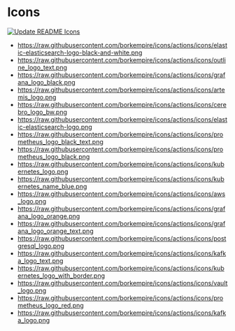 # Icons

[![Update README Icons](https://github.com/borkempire/icons/actions/workflows/update_readme.yml/badge.svg)](https://github.com/borkempire/icons/actions/workflows/update_readme.yml)

<!-- ICONS START -->
- https://raw.githubusercontent.com/borkempire/icons/actions/icons/elastic-elasticsearch-logo-black-and-white.png
- https://raw.githubusercontent.com/borkempire/icons/actions/icons/outline_logo_text.png
- https://raw.githubusercontent.com/borkempire/icons/actions/icons/grafana_logo_black.png
- https://raw.githubusercontent.com/borkempire/icons/actions/icons/artemis_logo.png
- https://raw.githubusercontent.com/borkempire/icons/actions/icons/cerebro_logo_bw.png
- https://raw.githubusercontent.com/borkempire/icons/actions/icons/elastic-elasticsearch-logo.png
- https://raw.githubusercontent.com/borkempire/icons/actions/icons/prometheus_logo_black_text.png
- https://raw.githubusercontent.com/borkempire/icons/actions/icons/prometheus_logo_black.png
- https://raw.githubusercontent.com/borkempire/icons/actions/icons/kubernetes_logo.png
- https://raw.githubusercontent.com/borkempire/icons/actions/icons/kubernetes_name_blue.png
- https://raw.githubusercontent.com/borkempire/icons/actions/icons/aws_logo.png
- https://raw.githubusercontent.com/borkempire/icons/actions/icons/grafana_logo_orange.png
- https://raw.githubusercontent.com/borkempire/icons/actions/icons/grafana_logo_orange_text.png
- https://raw.githubusercontent.com/borkempire/icons/actions/icons/postgresql_logo.png
- https://raw.githubusercontent.com/borkempire/icons/actions/icons/kafka_logo_text.png
- https://raw.githubusercontent.com/borkempire/icons/actions/icons/kubernetes_logo_with_border.png
- https://raw.githubusercontent.com/borkempire/icons/actions/icons/vault_logo.png
- https://raw.githubusercontent.com/borkempire/icons/actions/icons/prometheus_logo_red.png
- https://raw.githubusercontent.com/borkempire/icons/actions/icons/kafka_logo.png
<!-- ICONS END -->
